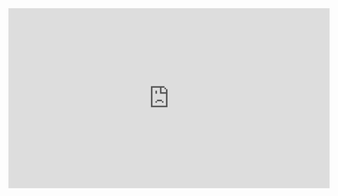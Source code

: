 <iframe width="640" height="360" src="https://www.youtube.com/embed/8r8Vp_1iB4k" frameborder="0" allowfullscreen></iframe>
